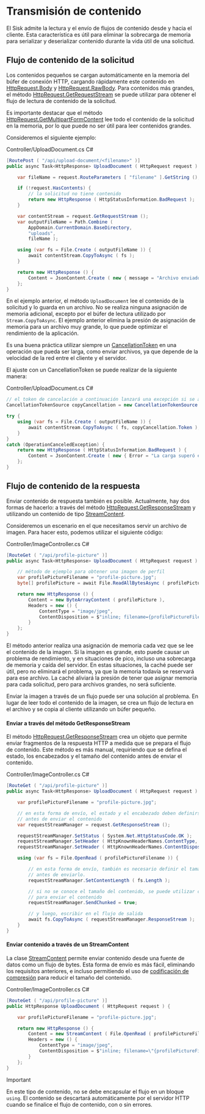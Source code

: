 # Transmisión de contenido

El Sisk admite la lectura y el envío de flujos de contenido desde y hacia el cliente. Esta característica es útil para eliminar la sobrecarga de memoria para serializar y deserializar contenido durante la vida útil de una solicitud.

## Flujo de contenido de la solicitud

Los contenidos pequeños se cargan automáticamente en la memoria del búfer de conexión HTTP, cargando rápidamente este contenido en [HttpRequest.Body](/api/Sisk.Core.Http.HttpRequest.Body) y [HttpRequest.RawBody](/api/Sisk.Core.Http.HttpRequest.RawBody). Para contenidos más grandes, el método [HttpRequest.GetRequestStream](/api/Sisk.Core.Http.HttpRequest.GetRequestStream) se puede utilizar para obtener el flujo de lectura de contenido de la solicitud.

Es importante destacar que el método [HttpRequest.GetMultipartFormContent](/api/Sisk.Core.Http.HttpRequest.GetMultipartFormContent) lee todo el contenido de la solicitud en la memoria, por lo que puede no ser útil para leer contenidos grandes.

Consideremos el siguiente ejemplo:

<div class="script-header">
    <span>
        Controller/UploadDocument.cs
    </span>
    <span>
        C#
    </span>
</div>

```csharp
[RoutePost ( "/api/upload-document/<filename>" )]
public async Task<HttpResponse> UploadDocument ( HttpRequest request ) {

    var fileName = request.RouteParameters [ "filename" ].GetString ();

    if (!request.HasContents) {
        // la solicitud no tiene contenido
        return new HttpResponse ( HttpStatusInformation.BadRequest );
    }

    var contentStream = request.GetRequestStream ();
    var outputFileName = Path.Combine (
        AppDomain.CurrentDomain.BaseDirectory,
        "uploads",
        fileName );

    using (var fs = File.Create ( outputFileName )) {
        await contentStream.CopyToAsync ( fs );
    }

    return new HttpResponse () {
        Content = JsonContent.Create ( new { message = "Archivo enviado con éxito." } )
    };
}
```

En el ejemplo anterior, el método `UploadDocument` lee el contenido de la solicitud y lo guarda en un archivo. No se realiza ninguna asignación de memoria adicional, excepto por el búfer de lectura utilizado por `Stream.CopyToAsync`. El ejemplo anterior elimina la presión de asignación de memoria para un archivo muy grande, lo que puede optimizar el rendimiento de la aplicación.

Es una buena práctica utilizar siempre un [CancellationToken](https://learn.microsoft.com/pt-br/dotnet/api/system.threading.cancellationtoken) en una operación que pueda ser larga, como enviar archivos, ya que depende de la velocidad de la red entre el cliente y el servidor.

El ajuste con un CancellationToken se puede realizar de la siguiente manera:

<div class="script-header">
    <span>
        Controller/UploadDocument.cs
    </span>
    <span>
        C#
    </span>
</div>

```csharp
// el token de cancelación a continuación lanzará una excepción si se alcanza el tiempo de espera de 30 segundos.
CancellationTokenSource copyCancellation = new CancellationTokenSource ( delay: TimeSpan.FromSeconds ( 30 ) );

try {
    using (var fs = File.Create ( outputFileName )) {
        await contentStream.CopyToAsync ( fs, copyCancellation.Token );
    }
}
catch (OperationCanceledException) {
    return new HttpResponse ( HttpStatusInformation.BadRequest ) {
        Content = JsonContent.Create ( new { Error = "La carga superó el tiempo máximo de carga (30 segundos)." } )
    };
}
```

## Flujo de contenido de la respuesta
Enviar contenido de respuesta también es posible. Actualmente, hay dos formas de hacerlo: a través del método [HttpRequest.GetResponseStream](/api/Sisk.Core.Http.HttpRequest.GetResponseStream) y utilizando un contenido de tipo [StreamContent](https://learn.microsoft.com/pt-br/dotnet/api/system.net.http.streamcontent?view=net-9.0).

Consideremos un escenario en el que necesitamos servir un archivo de imagen. Para hacer esto, podemos utilizar el siguiente código:

<div class="script-header">
    <span>
        Controller/ImageController.cs
    </span>
    <span>
        C#
    </span>
</div>

```csharp
[RouteGet ( "/api/profile-picture" )]
public async Task<HttpResponse> UploadDocument ( HttpRequest request ) {

    // método de ejemplo para obtener una imagen de perfil
    var profilePictureFilename = "profile-picture.jpg";
    byte[] profilePicture = await File.ReadAllBytesAsync ( profilePictureFilename );

    return new HttpResponse () {
        Content = new ByteArrayContent ( profilePicture ),
        Headers = new () {
            ContentType = "image/jpeg",
            ContentDisposition = $"inline; filename={profilePictureFilename}"
        }
    };
}
```

El método anterior realiza una asignación de memoria cada vez que se lee el contenido de la imagen. Si la imagen es grande, esto puede causar un problema de rendimiento, y en situaciones de pico, incluso una sobrecarga de memoria y caída del servidor. En estas situaciones, la caché puede ser útil, pero no eliminará el problema, ya que la memoria todavía se reservará para ese archivo. La caché aliviará la presión de tener que asignar memoria para cada solicitud, pero para archivos grandes, no será suficiente.

Enviar la imagen a través de un flujo puede ser una solución al problema. En lugar de leer todo el contenido de la imagen, se crea un flujo de lectura en el archivo y se copia al cliente utilizando un búfer pequeño.

#### Enviar a través del método GetResponseStream

El método [HttpRequest.GetResponseStream](/api/Sisk.Core.Http.HttpRequest.GetResponseStream) crea un objeto que permite enviar fragmentos de la respuesta HTTP a medida que se prepara el flujo de contenido. Este método es más manual, requiriendo que se defina el estado, los encabezados y el tamaño del contenido antes de enviar el contenido.

<div class="script-header">
    <span>
        Controller/ImageController.cs
    </span>
    <span>
        C#
    </span>
</div>

```csharp
[RouteGet ( "/api/profile-picture" )]
public async Task<HttpResponse> UploadDocument ( HttpRequest request ) {

    var profilePictureFilename = "profile-picture.jpg";

    // en esta forma de envío, el estado y el encabezado deben definirse
    // antes de enviar el contenido
    var requestStreamManager = request.GetResponseStream ();

    requestStreamManager.SetStatus ( System.Net.HttpStatusCode.OK );
    requestStreamManager.SetHeader ( HttpKnownHeaderNames.ContentType, "image/jpeg" );
    requestStreamManager.SetHeader ( HttpKnownHeaderNames.ContentDisposition, $"inline; filename={profilePictureFilename}" );

    using (var fs = File.OpenRead ( profilePictureFilename )) {

        // en esta forma de envío, también es necesario definir el tamaño del contenido
        // antes de enviarlo.
        requestStreamManager.SetContentLength ( fs.Length );

        // si no se conoce el tamaño del contenido, se puede utilizar codificación por fragmentos
        // para enviar el contenido
        requestStreamManager.SendChunked = true;

        // y luego, escribir en el flujo de salida
        await fs.CopyToAsync ( requestStreamManager.ResponseStream );
    }
}
```

#### Enviar contenido a través de un StreamContent

La clase [StreamContent](https://learn.microsoft.com/pt-br/dotnet/api/system.net.http.streamcontent?view=net-9.0) permite enviar contenido desde una fuente de datos como un flujo de bytes. Esta forma de envío es más fácil, eliminando los requisitos anteriores, e incluso permitiendo el uso de [codificación de compresión](/docs/fundamentals/responses#gzip-deflate-and-brotli-compression) para reducir el tamaño del contenido.

<div class="script-header">
    <span>
        Controller/ImageController.cs
    </span>
    <span>
        C#
    </span>
</div>

```csharp
[RouteGet ( "/api/profile-picture" )]
public HttpResponse UploadDocument ( HttpRequest request ) {

    var profilePictureFilename = "profile-picture.jpg";

    return new HttpResponse () {
        Content = new StreamContent ( File.OpenRead ( profilePictureFilename ) ),
        Headers = new () {
            ContentType = "image/jpeg",
            ContentDisposition = $"inline; filename=\"{profilePictureFilename}\""
        }
    };
}
```

> [!IMPORTANT]
>
> En este tipo de contenido, no se debe encapsular el flujo en un bloque `using`. El contenido se descartará automáticamente por el servidor HTTP cuando se finalice el flujo de contenido, con o sin errores.